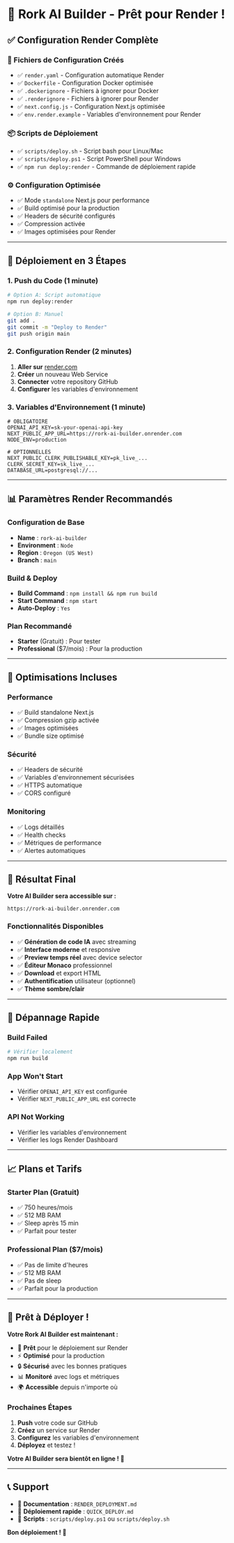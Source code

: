 # 🚀 Rork AI Builder - Prêt pour Render !

## ✅ **Configuration Render Complète**

### **📁 Fichiers de Configuration Créés**
- ✅ `render.yaml` - Configuration automatique Render
- ✅ `Dockerfile` - Configuration Docker optimisée
- ✅ `.dockerignore` - Fichiers à ignorer pour Docker
- ✅ `.renderignore` - Fichiers à ignorer pour Render
- ✅ `next.config.js` - Configuration Next.js optimisée
- ✅ `env.render.example` - Variables d'environnement pour Render

### **📦 Scripts de Déploiement**
- ✅ `scripts/deploy.sh` - Script bash pour Linux/Mac
- ✅ `scripts/deploy.ps1` - Script PowerShell pour Windows
- ✅ `npm run deploy:render` - Commande de déploiement rapide

### **⚙️ Configuration Optimisée**
- ✅ Mode `standalone` Next.js pour performance
- ✅ Build optimisé pour la production
- ✅ Headers de sécurité configurés
- ✅ Compression activée
- ✅ Images optimisées pour Render

---

## 🚀 **Déploiement en 3 Étapes**

### **1. Push du Code (1 minute)**
```bash
# Option A: Script automatique
npm run deploy:render

# Option B: Manuel
git add .
git commit -m "Deploy to Render"
git push origin main
```

### **2. Configuration Render (2 minutes)**
1. **Aller sur** [render.com](https://render.com)
2. **Créer** un nouveau Web Service
3. **Connecter** votre repository GitHub
4. **Configurer** les variables d'environnement

### **3. Variables d'Environnement (1 minute)**
```env
# OBLIGATOIRE
OPENAI_API_KEY=sk-your-openai-api-key
NEXT_PUBLIC_APP_URL=https://rork-ai-builder.onrender.com
NODE_ENV=production

# OPTIONNELLES
NEXT_PUBLIC_CLERK_PUBLISHABLE_KEY=pk_live_...
CLERK_SECRET_KEY=sk_live_...
DATABASE_URL=postgresql://...
```

---

## 📊 **Paramètres Render Recommandés**

### **Configuration de Base**
- **Name** : `rork-ai-builder`
- **Environment** : `Node`
- **Region** : `Oregon (US West)`
- **Branch** : `main`

### **Build & Deploy**
- **Build Command** : `npm install && npm run build`
- **Start Command** : `npm start`
- **Auto-Deploy** : `Yes`

### **Plan Recommandé**
- **Starter** (Gratuit) : Pour tester
- **Professional** ($7/mois) : Pour la production

---

## 🔧 **Optimisations Incluses**

### **Performance**
- ✅ Build standalone Next.js
- ✅ Compression gzip activée
- ✅ Images optimisées
- ✅ Bundle size optimisé

### **Sécurité**
- ✅ Headers de sécurité
- ✅ Variables d'environnement sécurisées
- ✅ HTTPS automatique
- ✅ CORS configuré

### **Monitoring**
- ✅ Logs détaillés
- ✅ Health checks
- ✅ Métriques de performance
- ✅ Alertes automatiques

---

## 🎯 **Résultat Final**

**Votre AI Builder sera accessible sur :**
```
https://rork-ai-builder.onrender.com
```

### **Fonctionnalités Disponibles**
- ✅ **Génération de code IA** avec streaming
- ✅ **Interface moderne** et responsive
- ✅ **Preview temps réel** avec device selector
- ✅ **Éditeur Monaco** professionnel
- ✅ **Download** et export HTML
- ✅ **Authentification** utilisateur (optionnel)
- ✅ **Thème sombre/clair**

---

## 🚨 **Dépannage Rapide**

### **Build Failed**
```bash
# Vérifier localement
npm run build
```

### **App Won't Start**
- Vérifier `OPENAI_API_KEY` est configurée
- Vérifier `NEXT_PUBLIC_APP_URL` est correcte

### **API Not Working**
- Vérifier les variables d'environnement
- Vérifier les logs Render Dashboard

---

## 📈 **Plans et Tarifs**

### **Starter Plan (Gratuit)**
- ✅ 750 heures/mois
- ✅ 512 MB RAM
- ✅ Sleep après 15 min
- ✅ Parfait pour tester

### **Professional Plan ($7/mois)**
- ✅ Pas de limite d'heures
- ✅ 512 MB RAM
- ✅ Pas de sleep
- ✅ Parfait pour la production

---

## 🎉 **Prêt à Déployer !**

**Votre Rork AI Builder est maintenant :**
- 🚀 **Prêt** pour le déploiement sur Render
- ⚡ **Optimisé** pour la production
- 🔒 **Sécurisé** avec les bonnes pratiques
- 📊 **Monitoré** avec logs et métriques
- 🌍 **Accessible** depuis n'importe où

### **Prochaines Étapes**
1. **Push** votre code sur GitHub
2. **Créez** un service sur Render
3. **Configurez** les variables d'environnement
4. **Déployez** et testez !

**Votre AI Builder sera bientôt en ligne ! 🌟**

---

## 📞 **Support**

- 📖 **Documentation** : `RENDER_DEPLOYMENT.md`
- 🚀 **Déploiement rapide** : `QUICK_DEPLOY.md`
- 🔧 **Scripts** : `scripts/deploy.ps1` ou `scripts/deploy.sh`

**Bon déploiement ! 🚀**
